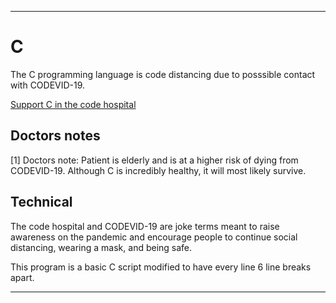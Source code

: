 
***

# C

The C programming language is code distancing due to posssible contact with CODEVID-19.

[Support C in the code hospital](https://github.com/seanpm2001/Code-distancing/discussions/20)

## Doctors notes

[1] Doctors note: Patient is elderly and is at a higher risk of dying from CODEVID-19. Although C is incredibly healthy, it will most likely survive.

## Technical

The code hospital and CODEVID-19 are joke terms meant to raise awareness on the pandemic and encourage people to continue social distancing, wearing a mask, and being safe.

This program is a basic C script modified to have every line 6 line breaks apart.

***
